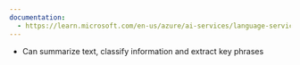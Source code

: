 ```yaml
---
documentation:
  - https://learn.microsoft.com/en-us/azure/ai-services/language-service/
---
```


- Can summarize text, classify information and extract key phrases